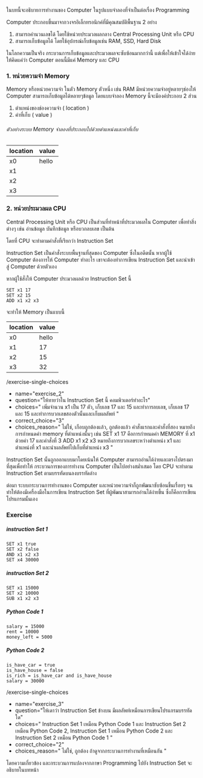 ในบทนี้จะอธิบายการทำงานของ Computer ในรูปแบบจำลองที่จำเป็นต่อเรื่อง Programming

Computer ประกอบขึ้นมาจากวงจรอิเล็กทรอนิกค์ที่มีคุณสมบัติพื้นฐาน 2 อย่าง
1. สามารถคำนวนเลขได้ โดยใช้หน่วยประมวลผลกลาง Central Processing Unit หรือ CPU
2. สามารถเก็บข้อมูลได้ โดยใช้อุปกรณ์เก็บข้อมูลเช่น RAM, SSD, Hard Disk

ในโลกความเป็นจริง กระบวนการเก็บข้อมูลและประมวลผลจะซับซ้อนมากกว่านี้
แต่เพื่อให้เข้าใจได้ง่าย ให้คิดแค่ว่า Computer ตอนนี้มีแค่ Memory และ CPU

### 1. หน่วยความจำ Memory

Memory หรือหน่วยความจำ ในตัว Memory ตัวหนึ่ง เช่น RAM มีหน่วยความจำอยู่หลายๆช่องให้ Computer สามารถเก็บข้อมูลได้หลายๆข้อมูล โดยแบบจำลอง Memory นี้จะมีองค์ประกอบ 2 ส่วน
1. ตำแหน่งของช่องความจำ ( location )
2. ค่าที่เก็บ ( value )

###### ตัวอย่างระบบ Memory จำลองที่ประกอบไปด้วยตำแหน่งและค่าที่เก็บ

| location | value |
| -------- | ----- |
| x0       | hello |
| x1       |       |
| x2       |       |
| x3       |       |

### 2. หน่วยประมวลผล CPU

Central Processing Unit หรือ CPU เป็นส่วนที่ทำหน้าที่ประมวลผลใน Computer เพื่อทำสิ่งต่างๆ เช่น อ่านข้อมูล บันทึกข้อมูล หรือบวกลบเลข เป็นต้น

โดยที่ CPU จะทำตามคำสั่งที่เรียกว่า Instruction Set 

Instruction Set เป็นคำสั่งระบบพื้นฐานที่สุดของ Computer ซึ่งในอดีตนั้น หากผู้ใช้ Computer ต้องการให้ Computer ทำอะไร เขาจะต้องทำการเขียน Instruction Set และนำเข้าสู่ Computer ด้วยตัวเอง

หากผู้ใช้สั่งให้ Computer ประมวลผลด้วย Instruction Set นี้

```
SET x1 17
SET x2 15
ADD x1 x2 x3
```

จะทำให้ Memory เป็นแบบนี้

| location | value |
| -------- | ----- |
| x0       | hello |
| x1       | 17    |
| x2       | 15    |
| x3       | 32    |

/exercise-single-choices
- name="exercise_2"
- question="ให้ทายว่าใน Instruction Set นี้ คอมพิวเตอร์ทำอะไร"
- choices="
  เพิ่มจำนวน x1 เป็น 17 ตัว,
  เก็บเลข 17 และ 15 และทำการลบเลข,
  เก็บเลข 17 และ 15 และทำการบวกเลขสองตัวนั้นและเก็บผลลัพท์
  "
- correct_choice="3"
- choices_reason="
  ไม่ใช่,
  เกือบถูกต้องแล้ว,
  ถูกต้องแล้ว 
  คำสั่งแรกและคำสั่งที่สอง หมายถึงการกำหนดค่า memory ที่ตำแหน่งนั้นๆ เช่น SET x1 17 คือการกำหนดค่า MEMORY ที่ x1 ด้วยค่า 17 และคำสั่งที่ 3 ADD x1 x2 x3 หมายถึงการบวกเลขระหว่างตำแหน่ง x1 และตำแหน่งที่ x1 และนำผลลัพท์ไปเก็บที่ตำแหน่ง x3
  "

Instruction Set นั้นถูกออกแบบมาโดยเน้นให้ Computer สามารถอ่านได้ง่ายและตรงไปตรงมาที่สุดเพื่อทำให้
กระบวนการของการทำงาน Computer เป็นไปอย่างสม่ำเสมอ โดย CPU จะทำตาม Instruction Set ตามบรรทัดบนลงบรรทัดล่าง 

ต่อมา ระบบกระบวนการทำงานของ Computer และหน่วยความจำก็ถูกพัฒนาซับซ้อนขึ้นเรื่อยๆ จนทำให้ต้องมีเครื่องมือในการเขียน Instruction Set ที่ผู้พัฒนาสามารถอ่านได้ง่ายขึ้น ซึ่งก็คือการเขียนโปรแกรมนั้นเอง

### Exercise

##### instruction Set 1

```
SET x1 true
SET x2 false
AND x1 x2 x3
SET x4 30000
```

##### instruction Set 2

```
SET x1 15000
SET x2 10000
SUB x1 x2 x3
```

##### Python Code 1

```
salary = 15000
rent = 10000
money_left = 5000
```

##### Python Code 2

```
is_have_car = true
is_have_house = false
is_rich = is_have_car and is_have_house
salary = 30000
```

/exercise-single-choices
- name="exercise_3"
- question="ให้เดาว่า Instruction Set  ข้างบน มีผลลัพท์เหมือนการเขียนโปรแกรมบรรทัดใด"
- choices="
  Instruction Set 1 เหมือน Python Code 1 และ Instruction Set 2 เหมือน Python Code 2,
  Instruction Set 1 เหมือน Python Code 2 และ Instruction Set 2 เหมือน Python Code 1
  "
- correct_choice="2"
- choices_reason="
  ไม่ใช่,
  ถูกต้อง ถ้าดูจากกระบวนการทำงานที่เหมือนกัน
  "

โดยความเกี่ยวข้อง และกระบวนการแปลงจากภาษา Programming ไปยัง Instruction Set จะอธิบายในบทหน้า
